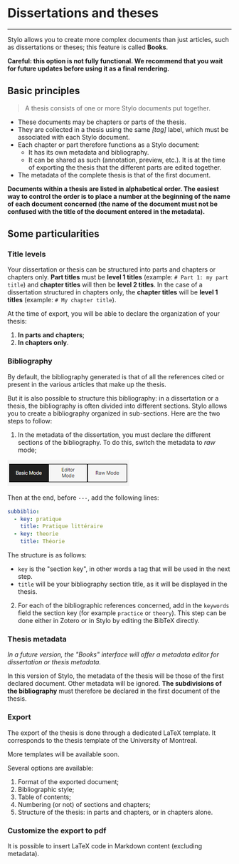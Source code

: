 # Dissertations and theses

---
Stylo allows you to create more complex documents than just articles, such as dissertations or theses; this feature is called **Books**.

**Careful: this option is not fully functional. We recommend that you wait for future updates before using it as a final rendering.**

## Basic principles

> A thesis consists of one or more Stylo documents put together.

- These documents may be chapters or parts of the thesis.
- They are collected in a thesis using the same _[tag]_ label, which must be associated with each Stylo document.
- Each chapter or part therefore functions as a Stylo document:
  - It has its own metadata and bibliography.
  - It can be shared as such (annotation, preview, etc.). It is at the time of exporting the thesis that the different parts are edited together.
- The metadata of the complete thesis is that of the first document.

**Documents within a thesis are listed in alphabetical order. The easiest way to control the order is to place a number at the beginning of the name of each document concerned (the name of the document must not be confused with the title of the document entered in the metadata).**

## Some particularities

### Title levels

Your dissertation or thesis can be structured into parts and chapters or chapters only. **Part titles** must be **level 1 titles** (example: `# Part 1: my part title`) and **chapter titles** will then be **level 2 titles**. In the case of a dissertation structured in chapters only, the **chapter titles** will be **level 1 titles** (example: `# My chapter title`).

At the time of export, you will be able to declare the organization of your thesis:

1. **In parts and chapters**;
2. **In chapters only**.

### Bibliography

By default, the bibliography generated is that of all the references cited or present in the various articles that make up the thesis.

But it is also possible to structure this bibliography: in a dissertation or a thesis, the bibliography is often divided into different sections. Stylo allows you to create a bibliography organized in sub-sections. Here are the two steps to follow:

1. In the metadata of the dissertation, you must declare the different sections of the bibliography. To do this, switch the metadata to _raw_ mode;

![rawmode](uploads/images/RawMode-V2.PNG)

Then at the end, before `---`, add the following lines:

```yaml
subbiblio:
  - key: pratique
    title: Pratique littéraire
  - key: theorie
    title: Théorie
```

The structure is as follows:
- `key` is the "section key", in other words a tag that will be used in the next step.
- `title` will be your bibliography section title, as it will be displayed in the thesis.

2. For each of the bibliographic references concerned, add in the `keywords` field the section key (for example `practice` or `theory`). This step can be done either in Zotero or in Stylo by editing the BibTeX directly.

### Thesis metadata

_In a future version, the "Books" interface will offer a metadata editor for dissertation or thesis metadata._

In this version of Stylo, the metadata of the thesis will be those of the first declared document. Other metadata will be ignored. **The subdivisions of the bibliography** must therefore be declared in the first document of the thesis.

### Export

The export of the thesis is done through a dedicated LaTeX template. It corresponds to the thesis template of the University of Montreal.

More templates will be available soon.

<!-- à quoi correspond cette image ? en commentaire pour le moment -->
<!-- ![exportbook](uploads/images/alpha_exportbook.png) -->

Several options are available:

1. Format of the exported document;
2. Bibliographic style;
3. Table of contents;
4. Numbering (or not) of sections and chapters;
5. Structure of the thesis: in parts and chapters, or in chapters alone.

### Customize the export to pdf

It is possible to insert LaTeX code in Markdown content (excluding metadata).
